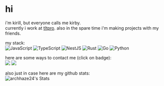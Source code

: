 
# hi
i'm kirill, but everyone calls me kirby.
<br>
currently i work at [tltpro](https://tltpro.org). also in the spare time i'm making projects with my friends.

my stack: <br>
![JavaScript](https://img.shields.io/badge/javascript-%23323330.svg?style=for-the-badge&logo=javascript&logoColor=%23F7DF1E)
![TypeScript](https://img.shields.io/badge/typescript-%23007ACC.svg?style=for-the-badge&logo=typescript&logoColor=white)
![NestJS](https://img.shields.io/badge/nestjs-%23E0234E.svg?style=for-the-badge&logo=nestjs&logoColor=white)
![Rust](https://img.shields.io/badge/rust-%23000000.svg?style=for-the-badge&logo=rust&logoColor=white)
![Go](https://img.shields.io/badge/go-%2300ADD8.svg?style=for-the-badge&logo=go&logoColor=white)
![Python](https://img.shields.io/badge/python-3670A0?style=for-the-badge&logo=python&logoColor=ffdd54)


here are some ways to contact me (click on badge): <br>
<a href="https://matrix.to/#/@archhaze:matrix.org" title="matrix" target="_blank"><img src="https://img.shields.io/badge/matrix-000000?style=for-the-badge&logo=Matrix&logoColor=white"></a>
<a href="https://t.me/archhaze24" title="telegram" target="_blank"><img src="https://img.shields.io/badge/Telegram-2CA5E0?style=for-the-badge&logo=telegram&logoColor=white"></a>

also just in case here are my github stats: <br>
![archhaze24's Stats](https://github-readme-stats.vercel.app/api?username=archhaze24&theme=dark&show_icons=true&hide_border=false&count_private=true)
